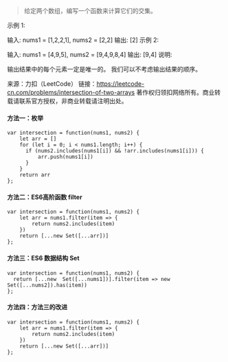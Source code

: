 > 给定两个数组，编写一个函数来计算它们的交集。

示例 1:

输入: nums1 = [1,2,2,1], nums2 = [2,2]
输出: [2]
示例 2:

输入: nums1 = [4,9,5], nums2 = [9,4,9,8,4]
输出: [9,4]
说明:

输出结果中的每个元素一定是唯一的。
我们可以不考虑输出结果的顺序。

来源：力扣（LeetCode）
链接：https://leetcode-cn.com/problems/intersection-of-two-arrays
著作权归领扣网络所有。商业转载请联系官方授权，非商业转载请注明出处。

#### 方法一：枚举
```
var intersection = function(nums1, nums2) {
    let arr = []
    for (let i = 0; i < nums1.length; i++) {
      if (nums2.includes(nums1[i]) && !arr.includes(nums1[i])) {
          arr.push(nums1[i])
      }
    }
    return arr
};
```


#### 方法二：ES6高阶函数 filter
```
var intersection = function(nums1, nums2) {
    let arr = nums1.filter(item => {
        return nums2.includes(item)
    })
    return [...new Set([...arr])]
};
```

#### 方法三：ES6 数据结构 Set
```
var intersection = function(nums1, nums2) { 
  return [...new  Set([...nums1])].filter(item => new Set([...nums2]).has(item))
};
```

#### 方法四：方法三的改进
```
var intersection = function(nums1, nums2) {
    let arr = nums1.filter(item => {
        return nums2.includes(item)
    })
    return [...new Set([...arr])]
};
```
